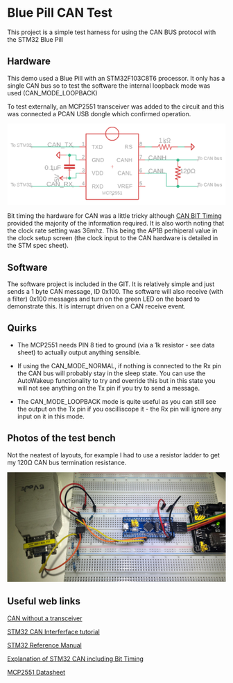 # Blue Pill CAN Test

This project is a simple test harness for using the CAN BUS protocol with the STM32 Blue Pill

## Hardware

This demo used a Blue Pill with an STM32F103C8T6 processor. It only has a single CAN bus so to test the software the internal loopback mode was used (CAN_MODE_LOOPBACK)

To test externally, an MCP2551 transceiver was added to the circuit and this was connected a PCAN USB dongle which confirmed operation. 

![MCP2551](MCP2551.png "CAN Transceiver")


Bit timing the hardware for CAN was a little tricky although [CAN BIT Timing](http://www.bittiming.can-wiki.info/) provided the majority of the information required. It is also worth noting that the clock rate setting was 36mhz. This being the AP1B perhiperal value in the clock setup screen (the clock input to the CAN hardware is detailed in the STM spec sheet). 


## Software

The software project is included in the GIT. It is relatively simple and just sends a 1 byte CAN message, ID 0x100. The software will also receive (with a filter) 0x100 messages and turn on the green LED on the board to demonstrate this. It is interrupt driven on a CAN receive event.

## Quirks

* The MCP2551 needs PIN 8 tied to ground (via a 1k resistor - see data sheet) to actually output anything sensible. 

* If using the CAN_MODE_NORMAL, if nothing is connected to the Rx pin the CAN bus will probably stay in the sleep state. You can use the AutoWakeup functionality to try and override this but in this state you will not see anything on the Tx pin if you try to send a message.

* The CAN_MODE_LOOPBACK mode is quite useful as you can still see the output on the Tx pin if you oscilliscope it - the Rx pin will ignore any input on it in this mode.

## Photos of the test bench

Not the neatest of layouts, for example I had to use a resistor ladder to get my 120&#937; CAN bus termination resistance. 

![CAN Demo BreadBoard](CANDemoBreadBoard.jpg "Demo BreadBoard")

## Useful web links

[CAN without a transceiver](https://electronics.stackexchange.com/questions/30564/is-a-can-enabled-microcontroller-sufficient-to-drive-a-can-bus)

[STM32 CAN Interferface tutorial](https://www.instructables.com/STM32-CAN-Interface/)

[STM32 Reference Manual](https://www.st.com/resource/en/reference_manual/dm00031020-stm32f405-415-stm32f407-417-stm32f427-437-and-stm32f429-439-advanced-arm-based-32-bit-mcus-stmicroelectronics.pdf)

[Explanation of STM32 CAN including Bit Timing](https://www.youtube.com/playlist?list=PLERTijJOmYrApVZqiI6gtA8hr1_6QS-cs)

[MCP2551 Datasheet](https://ww1.microchip.com/downloads/en/DeviceDoc/20001667G.pdf)
